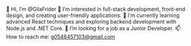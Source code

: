 👋 Hi, I’m @GilaFrider
👀 I’m interested in full-stack development, front-end design, and creating user-friendly applications.
🌱 I’m currently learning advanced React techniques and exploring backend development with Node.js and .NET Core.
💼 I’m looking for a job as a Junior Developer.
📫 How to reach me: g0548457103@gmail.com

<!---
GilaFrider/GilaFrider is a ✨ special ✨ repository because its `README.md` (this file) appears on your GitHub profile.
You can click the Preview link to take a look at your changes.
--->
